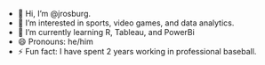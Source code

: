 - 👋 Hi, I’m @jrosburg. 
- 👀 I’m interested in sports, video games, and data analytics. 
- 🌱 I’m currently learning R, Tableau, and PowerBi
- 😄 Pronouns: he/him
- ⚡ Fun fact: I have spent 2 years working in professional baseball. 

<!---
jrosburg/jrosburg is a ✨ special ✨ repository because its `README.md` (this file) appears on your GitHub profile.
You can click the Preview link to take a look at your changes.
--->
